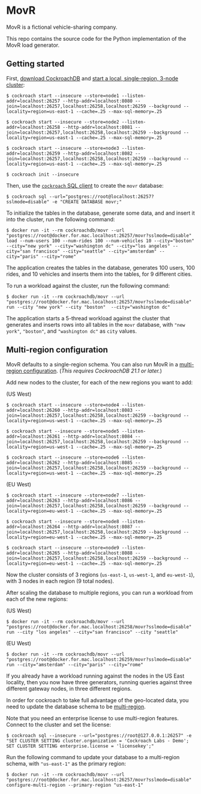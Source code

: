 # MovR

MovR is a fictional vehicle-sharing company.

This repo contains the source code for the Python implementation of the MovR load generator.

## Getting started

First, [download CockroachDB](https://www.cockroachlabs.com/docs/v21.1/install-cockroachdb.html) and [start a local, single-region, 3-node cluster](https://www.cockroachlabs.com/docs/v21.1/cockroach-start.html):

```
$ cockroach start --insecure --store=node1 --listen-addr=localhost:26257 --http-addr=localhost:8080 --join=localhost:26257,localhost:26258,localhost:26259 --background --locality=region=us-east-1 --cache=.25 --max-sql-memory=.25

$ cockroach start --insecure --store=node2 --listen-addr=localhost:26258 --http-addr=localhost:8081 --join=localhost:26257,localhost:26258,localhost:26259 --background --locality=region=us-east-1 --cache=.25 --max-sql-memory=.25

$ cockroach start --insecure --store=node3 --listen-addr=localhost:26259 --http-addr=localhost:8082 --join=localhost:26257,localhost:26258,localhost:26259 --background --locality=region=us-east-1 --cache=.25 --max-sql-memory=.25

$ cockroach init --insecure
```

Then, use the [`cockroach` SQL client](https://www.cockroachlabs.com/docs/v21.1/cockroach-sql.html) to create the `movr` database:

```
$ cockroach sql --url="postgres://root@localhost:26257?sslmode=disable" -e "CREATE DATABASE movr;"
```

To initialize the tables in the database, generate some data, and and insert it into the cluster, run the following command:

```
$ docker run -it --rm cockroachdb/movr --url "postgres://root@docker.for.mac.localhost:26257/movr?sslmode=disable" load --num-users 100 --num-rides 100 --num-vehicles 10 --city="boston" --city="new york" --city="washington dc" --city="los angeles" --city="san francisco" --city="seattle" --city="amsterdam" --city="paris" --city="rome"
```

The application creates the tables in the database, generates 100 users, 100 rides, and 10 vehicles and inserts them into the tables, for 9 different cities.

To run a workload against the cluster, run the following command:

```
$ docker run -it --rm cockroachdb/movr --url "postgres://root@docker.for.mac.localhost:26257/movr?sslmode=disable" run --city "new york" --city "boston"  --city="washington dc"
```

The application starts a 5-thread workload against the cluster that generates and inserts rows into all tables in the `movr` database, with `"new york"`, `"boston"`, and `"washington dc"` as `city` values.

## Multi-region configuration

MovR defaults to a single-region schema. You can also run MovR in a [multi-region configuration](https://www.cockroachlabs.com/docs/v21.1/multiregion-overview.html). (*This requires CockroachDB 21.1 or later.*)

Add new nodes to the cluster, for each of the new regions you want to add:

(US West)

```
$ cockroach start --insecure --store=node4 --listen-addr=localhost:26260 --http-addr=localhost:8083 --join=localhost:26257,localhost:26258,localhost:26259 --background --locality=region=us-west-1 --cache=.25 --max-sql-memory=.25

$ cockroach start --insecure --store=node5 --listen-addr=localhost:26261 --http-addr=localhost:8084 --join=localhost:26257,localhost:26258,localhost:26259 --background --locality=region=us-west-1 --cache=.25 --max-sql-memory=.25

$ cockroach start --insecure --store=node6 --listen-addr=localhost:26262 --http-addr=localhost:8085 --join=localhost:26257,localhost:26258,localhost:26259 --background --locality=region=us-west-1 --cache=.25 --max-sql-memory=.25
```

(EU West)

```
$ cockroach start --insecure --store=node7 --listen-addr=localhost:26263 --http-addr=localhost:8086 --join=localhost:26257,localhost:26258,localhost:26259 --background --locality=region=eu-west-1 --cache=.25 --max-sql-memory=.25

$ cockroach start --insecure --store=node8 --listen-addr=localhost:26264 --http-addr=localhost:8087 --join=localhost:26257,localhost:26258,localhost:26259 --background --locality=region=eu-west-1 --cache=.25 --max-sql-memory=.25

$ cockroach start --insecure --store=node9 --listen-addr=localhost:26265 --http-addr=localhost:8088 --join=localhost:26257,localhost:26258,localhost:26259 --background --locality=region=eu-west-1 --cache=.25 --max-sql-memory=.25
```

Now the cluster consists of 3 regions (`us-east-1`, `us-west-1`, and `eu-west-1`), with 3 nodes in each region (9 total nodes).

After scaling the database to multiple regions, you can run a workload from each of the new regions:

(US West)

```
$ docker run -it --rm cockroachdb/movr --url "postgres://root@docker.for.mac.localhost:26258/movr?sslmode=disable" run --city "los angeles" --city="san francisco" --city "seattle"
```

(EU West)

```
$ docker run -it --rm cockroachdb/movr --url "postgres://root@docker.for.mac.localhost:26259/movr?sslmode=disable" run --city="amsterdam" --city="paris" --city="rome"
```

If you already have a workload running against the nodes in the US East locality, then you now have three generators, running queries against three different gateway nodes, in three different regions.

In order for cockroach to take full advantage of the geo-located data, you need to update the database schema to be [multi-region](https://www.cockroachlabs.com/docs/v21.1/multiregion-overview.html).

Note that you need an enterprise license to use multi-region features. Connect to the cluster and set the license:

```
$ cockroach sql --insecure --url="postgres://root@127.0.0.1:26257" -e "SET CLUSTER SETTING cluster.organization = 'Cockroach Labs - Demo'; SET CLUSTER SETTING enterprise.license = 'licensekey';"
```

Run the following command to update your database to a multi-region schema, with `"us-east-1"` as the primary region:

```
$ docker run -it --rm cockroachdb/movr --url "postgres://root@docker.for.mac.localhost:26257/movr?sslmode=disable" configure-multi-region --primary-region "us-east-1" 
```
